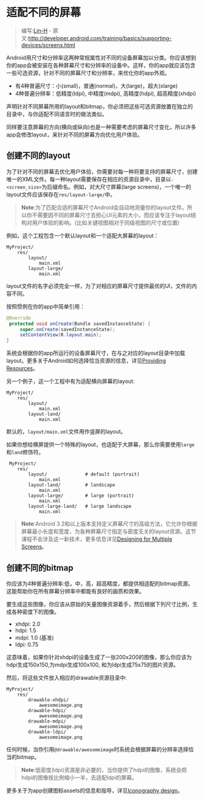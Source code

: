 # 适配不同的屏幕

> 编写:[Lin-H](http://github.com/Lin-H) - 原文:<http://developer.android.com/training/basics/supporting-devices/screens.html>

Android用尺寸和分辨率这两种常规属性对不同的设备屏幕加以分类。你应该想到你的app会被安装在各种屏幕尺寸和分辨率的设备中。这样，你的app就应该包含一些可选资源，针对不同的屏幕尺寸和分辨率，来优化你的app外观。

- 有4种普遍尺寸：小(small)，普通(normal)，大(large)，超大(xlarge)
- 4种普遍分辨率：低精度(ldpi), 中精度(mdpi), 高精度(hdpi), 超高精度(xhdpi)

声明针对不同屏幕所用的layout和bitmap，你必须把这些可选资源放置在独立的目录中，与你适配不同语言时的做法类似。

同样要注意屏幕的方向(横向或纵向)也是一种需要考虑的屏幕尺寸变化，所以许多app会修改layout，来针对不同的屏幕方向优化用户体验。

## 创建不同的layout

为了针对不同的屏幕去优化用户体验，你需要对每一种将要支持的屏幕尺寸，创建唯一的XML文件。每一种layout需要保存在相应的资源目录中，目录以`-<screen_size>`为后缀命名。例如，对大尺寸屏幕(large screens)，一个唯一的layout文件应该保存在`res/layout-large/`中。

> **Note**:为了匹配合适的屏幕尺寸Android会自动地测量你的layout文件。所以你不需要因不同的屏幕尺寸去担心UI元素的大小，而应该专注于layout结构对用户体验的影响。(比如关键视图相对于同级视图的尺寸或位置)

例如，这个工程包含一个默认layout和一个适配大屏幕的layout：

```
MyProject/
    res/
        layout/
            main.xml
        layout-large/
            main.xml
```

layout文件的名字必须完全一样，为了对相应的屏幕尺寸提供最优的UI，文件的内容不同。

按照惯例在你的app中简单引用：

```java
@Override
 protected void onCreate(Bundle savedInstanceState) {
     super.onCreate(savedInstanceState);
     setContentView(R.layout.main);
}
```

系统会根据你的app所运行的设备屏幕尺寸，在与之对应的layout目录中加载layout。更多关于Android如何选择恰当资源的信息，详见[Providing Resources](https://developer.android.com/guide/topics/resources/providing-resources.html#BestMatch)。

另一个例子，这一个工程中有为适配横向屏幕的layout:

```
MyProject/
    res/
        layout/
            main.xml
        layout-land/
            main.xml
```

默认的，`layout/main.xml`文件用作竖屏的layout。

如果你想给横屏提供一个特殊的layout，也适配于大屏幕，那么你需要使用`large`和`land`修饰符。

```
 MyProject/
    res/
        layout/              # default (portrait)
            main.xml
        layout-land/         # landscape
            main.xml
        layout-large/        # large (portrait)
            main.xml
        layout-large-land/   # large landscape
            main.xml
```

> **Note**:Android 3.2和以上版本支持定义屏幕尺寸的高级方法，它允许你根据屏幕最小长度和宽度，为各种屏幕尺寸指定与密度无关的layout资源。这节课程不会涉及这一新技术，更多信息详见[Designing for Multiple Screens](../../ui/multiscreen/index.html)。

## 创建不同的bitmap

你应该为4种普遍分辨率:低，中，高，超高精度，都提供相适配的bitmap资源。这能帮助你在所有屏幕分辨率中都能有良好的画质和效果。

要生成这些图像，你应该从原始的矢量图像资源着手，然后根据下列尺寸比例，生成各种密度下的图像。

- xhdpi: 2.0
- hdpi:  1.5
- mdpi:  1.0 (基准)
- ldpi:  0.75

这意味着，如果你针对xhdpi的设备生成了一张200x200的图像，那么你应该为hdpi生成150x150,为mdpi生成100x100, 和为ldpi生成75x75的图片资源。

然后，将这些文件放入相应的drawable资源目录中:

```
MyProject/
    res/
        drawable-xhdpi/
            awesomeimage.png
        drawable-hdpi/
            awesomeimage.png
        drawable-mdpi/
            awesomeimage.png
        drawable-ldpi/
            awesomeimage.png
```

任何时候，当你引用`@drawable/awesomeimage`时系统会根据屏幕的分辨率选择恰当的bitmap。

> **Note**:低密度(ldpi)资源是非必要的，当你提供了hdpi的图像，系统会把hdpi的图像按比例缩小一半，去适配ldpi的屏幕。

更多关于为app创建图标assets的信息和指导，详见[Iconography design](https://developer.android.com/design/style/iconography.html)。
